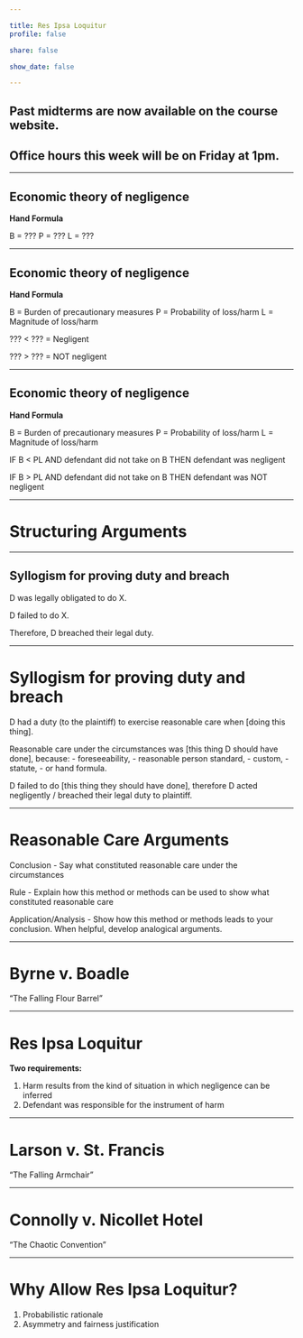 ```yaml
---

title: Res Ipsa Loquitur
profile: false

share: false

show_date: false

---
```



## Past midterms are now available on the course website.

## Office hours this week will be on Friday at 1pm.

---

## Economic theory of negligence

**Hand Formula**

B = ???
P = ???
L = ???



---

## Economic theory of negligence

**Hand Formula**

B = Burden of precautionary measures
P = Probability of loss/harm
L = Magnitude of loss/harm



??? < ??? = Negligent

??? > ??? = NOT negligent

---

## Economic theory of negligence

**Hand Formula**

B = Burden of precautionary measures
P = Probability of loss/harm
L = Magnitude of loss/harm

IF B < PL 
AND defendant did not take on B
THEN defendant was negligent

IF B > PL
AND defendant did not take on B
THEN defendant was NOT negligent

---

# Structuring Arguments

---

## Syllogism for proving duty and breach

D was legally obligated to do X.

D failed to do X.

Therefore, D breached their legal duty.

---

# Syllogism for proving duty and breach

D had a duty (to the plaintiff) to exercise reasonable care when [doing this thing].

Reasonable care under the circumstances was [this thing D should have done], because:
\- foreseeability,
\- reasonable person standard,
\- custom,
\- statute,
\- or hand formula.

D failed to do [this thing they should have done], therefore D acted negligently / breached their legal duty to plaintiff.



---



# Reasonable Care Arguments

Conclusion - Say what constituted reasonable care under the circumstances

Rule - Explain how this method or methods can be used to show what constituted reasonable care

Application/Analysis - Show how this method or methods leads to your conclusion. When helpful, develop analogical arguments.



---

# Byrne v. Boadle

“The Falling Flour Barrel”

---

# Res Ipsa Loquitur

**Two requirements:**

1. Harm results from the kind of situation in which negligence can be inferred
2. Defendant was responsible for the instrument of harm

---



# Larson v. St. Francis

“The Falling Armchair”



---

# Connolly v. Nicollet Hotel

“The Chaotic Convention”

---

# Why Allow Res Ipsa Loquitur?

1. Probabilistic rationale
2. Asymmetry and fairness justification

